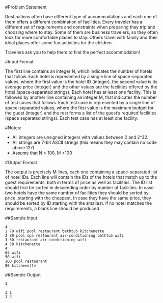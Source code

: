 #Problem Statement

Destinations often have different type of accommodations and each one of them offers a different combination of facilities. Every traveler has a different set of requirements and constraints when preparing they trip and choosing where to stay. Some of them are business travelers, so they often look for more comfortable places to stay. Others travel with family and their ideal places offer some fun activities for the children.

Travelers ask you to help them to find the perfect accommodation!

#Input Format

The first line contains an integer N, which indicates the number of hotels that follow. Each hotel is represented by a single line of space-separated values, where the first value is the hotel ID (integer), the second value is its average price (integer) and the other values are the facilities offered by the hotel (space-separated strings). Each hotel has at least one facility. This is followed by another line containing an integer M, that indicates the number of test cases that follows. Each test case is represented by a single line of space-separated values, where the first value is the maximum budget for the guest (integer) and the rest forms a list of the guest’s required facilities (space separated strings). Each test case has at least one facility.

#Notes:

* All integers are unsigned integers with values between 0 and 2^32.
* All strings are 7-bit ASCII strings (this means they may contain no code above 127).
* Assume that N < 100, M <100

#Output Format

The output is precisely M lines, each one containing a space-separated list of hotel IDs. Each line will contain the IDs of the hotels that match up to the guest requirements, both in terms of price as well as facilities. The ID list should first be sorted in descending order by number of facilities. In case two hotels have the same number of facilities they should be sorted by price, starting with the cheapest. In case they have the same price, they should be sorted by ID starting with the smallest. If no hotel matches the requirements, a blank line should be produced.

##Sample Input

    4
    1 70 wifi pool restaurant bathtub kitchenette
    2 80 pool spa restaurant air-conditioning bathtub wifi
    3 60 restaurant air-conditioning wifi
    4 50 kitchenette
    4
    65 wifi
    50 wifi
    100 pool restaurant
    80 kitchenette

##Sample Output

    3

    2 1
    1 4
